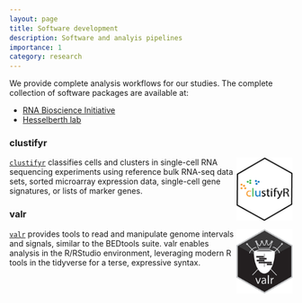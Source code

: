 ```yaml
---
layout: page
title: Software development
description: Software and analyis pipelines
importance: 1
category: research
---
```


We provide complete analysis workflows for our studies. The complete
collection of software packages are available at:

- [RNA Bioscience Initiative](https://github.com/rnabioco)
- [Hesselberth lab](https://github.com/hesselberthlab)


### clustifyr

<img style="float: right; max-width: 100px" src="/assets/img/hex/clustifyr.png">

[`clustifyr`](https://github.com/rnabioco/clustifyr) classifies cells and clusters in single-cell RNA sequencing
experiments using reference bulk RNA-seq data sets, sorted microarray
expression data, single-cell gene signatures, or lists of marker genes.

### valr

<img style="float: right; max-width: 100px" src="/assets/img/hex/valr.png">

[`valr`](https://github.com/rnabioco/valr) provides tools to read and manipulate genome intervals
and signals, similar to the BEDtools suite. valr enables analysis in the
R/RStudio environment, leveraging modern R tools in the tidyverse for a
terse, expressive syntax.


